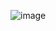 ![image](https://user-images.githubusercontent.com/11422365/154862115-82d492e1-8fa1-4185-96d3-e3e8313344c8.png)
